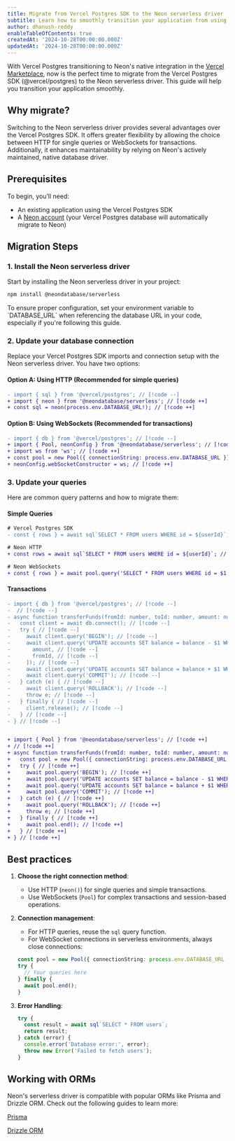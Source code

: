 ```yaml
---
title: Migrate from Vercel Postgres SDK to the Neon serverless driver
subtitle: Learn how to smoothly transition your application from using Vercel Postgres SDK to the Neon serverless driver
author: dhanush-reddy
enableTableOfContents: true
createdAt: '2024-10-28T00:00:00.000Z'
updatedAt: '2024-10-28T00:00:00.000Z'
---
```


With Vercel Postgres transitioning to Neon's native integration in the [Vercel Marketplace](https://vercel.com/blog/introducing-the-vercel-marketplace), now is the perfect time to migrate from the Vercel Postgres SDK (@vercel/postgres) to the Neon serverless driver. This guide will help you transition your application smoothly.

## Why migrate?

Switching to the Neon serverless driver provides several advantages over the Vercel Postgres SDK. It offers greater flexibility by allowing the choice between HTTP for single queries or WebSockets for transactions. Additionally, it enhances maintainability by relying on Neon's actively maintained, native database driver.

## Prerequisites

To begin, you’ll need:

- An existing application using the Vercel Postgres SDK
- A [Neon account](https://neon.tech/docs/get-started-with-neon/signing-up) (your Vercel Postgres database will automatically migrate to Neon)

## Migration Steps

### 1. Install the Neon serverless driver

Start by installing the Neon serverless driver in your project:

```bash
npm install @neondatabase/serverless
```

<Admonition type="important">
To ensure proper configuration, set your environment variable to `DATABASE_URL` when referencing the database URL in your code, especially if you're following this guide.
</Admonition>

### 2. Update your database connection

Replace your Vercel Postgres SDK imports and connection setup with the Neon serverless driver. You have two options:

#### Option A: Using HTTP (Recommended for simple queries)

```diff
- import { sql } from '@vercel/postgres'; // [!code --]
+ import { neon } from '@neondatabase/serverless'; // [!code ++]
+ const sql = neon(process.env.DATABASE_URL!); // [!code ++]
```

#### Option B: Using WebSockets (Recommended for transactions)

```diff
- import { db } from '@vercel/postgres'; // [!code --]
+ import { Pool, neonConfig } from '@neondatabase/serverless'; // [!code ++]
+ import ws from 'ws'; // [!code ++]
+ const pool = new Pool({ connectionString: process.env.DATABASE_URL }); // [!code ++]
+ neonConfig.webSocketConstructor = ws; // [!code ++]
```

### 3. Update your queries

Here are common query patterns and how to migrate them:

#### Simple Queries

```diff
# Vercel Postgres SDK
- const { rows } = await sql`SELECT * FROM users WHERE id = ${userId}`; // [!code --]

# Neon HTTP
+ const rows = await sql`SELECT * FROM users WHERE id = ${userId}`; // [!code ++]

# Neon WebSockets
+ const { rows } = await pool.query('SELECT * FROM users WHERE id = $1', [userId]); // [!code ++]
```

#### Transactions

```diff
- import { db } from '@vercel/postgres'; // [!code --]
-  // [!code --]
- async function transferFunds(fromId: number, toId: number, amount: number) { // [!code --]
-   const client = await db.connect(); // [!code --]
-   try { // [!code --]
-     await client.query('BEGIN'); // [!code --]
-     await client.query('UPDATE accounts SET balance = balance - $1 WHERE id = $2', [ // [!code --]
-       amount, // [!code --]
-       fromId, // [!code --]
-     ]); // [!code --]
-     await client.query('UPDATE accounts SET balance = balance + $1 WHERE id = $2', [amount, toId]); // [!code --]
-     await client.query('COMMIT'); // [!code --]
-   } catch (e) { // [!code --]
-     await client.query('ROLLBACK'); // [!code --]
-     throw e; // [!code --]
-   } finally { // [!code --]
-     client.release(); // [!code --]
-   } // [!code --]
- } // [!code --]


+ import { Pool } from '@neondatabase/serverless'; // [!code ++]
+ // [!code ++]
+ async function transferFunds(fromId: number, toId: number, amount: number) { // [!code ++]
+   const pool = new Pool({ connectionString: process.env.DATABASE_URL }); // [!code ++]
+   try { // [!code ++]
+     await pool.query('BEGIN'); // [!code ++]
+     await pool.query('UPDATE accounts SET balance = balance - $1 WHERE id = $2', [amount, fromId]); // [!code ++]
+     await pool.query('UPDATE accounts SET balance = balance + $1 WHERE id = $2', [amount, toId]); // [!code ++]
+     await pool.query('COMMIT'); // [!code ++]
+   } catch (e) { // [!code ++]
+     await pool.query('ROLLBACK'); // [!code ++]
+     throw e; // [!code ++]
+   } finally { // [!code ++]
+     await pool.end(); // [!code ++]
+   } // [!code ++]
+ } // [!code ++]
```

## Best practices

1.  **Choose the right connection method**:

    - Use HTTP (`neon()`) for single queries and simple transactions.
    - Use WebSockets (`Pool`) for complex transactions and session-based operations.

2.  **Connection management**:

    - For HTTP queries, reuse the `sql` query function.
    - For WebSocket connections in serverless environments, always close connections:

    ```typescript
    const pool = new Pool({ connectionString: process.env.DATABASE_URL });
    try {
      // Your queries here
    } finally {
      await pool.end();
    }
    ```

3.  **Error Handling**:
    ```typescript
    try {
      const result = await sql`SELECT * FROM users`;
      return result;
    } catch (error) {
      console.error('Database error:', error);
      throw new Error('Failed to fetch users');
    }
    ```

## Working with ORMs

Neon's serverless driver is compatible with popular ORMs like Prisma and Drizzle ORM. Check out the following guides to learn more:

<DetailIconCards>

<a href="/docs/guides/prisma" description="Learn how to connect to Neon from Prisma" icon="prisma">Prisma</a>

<a href="https://orm.drizzle.team/docs/tutorials/drizzle-with-neon" description="Learn how to connect to Neon from Drizzle ORM" icon="drizzle">Drizzle ORM</a>

</DetailIconCards>

<NeedHelp/>
